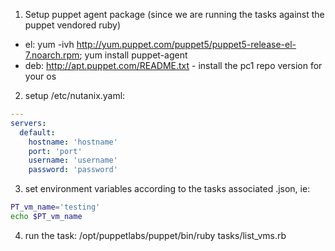 1) Setup puppet agent package (since we are running the tasks against the puppet vendored ruby)
- el: yum -ivh http://yum.puppet.com/puppet5/puppet5-release-el-7.noarch.rpm; yum install puppet-agent
- deb: http://apt.puppet.com/README.txt - install the pc1 repo version for your os

2) setup /etc/nutanix.yaml:

```yaml
---
servers:
  default:
    hostname: 'hostname'
    port: 'port'
    username: 'username'
    password: 'password'
```

3) set environment variables according to the tasks associated .json, ie:
```bash
PT_vm_name='testing'
echo $PT_vm_name
```

4) run the task: /opt/puppetlabs/puppet/bin/ruby tasks/list_vms.rb

